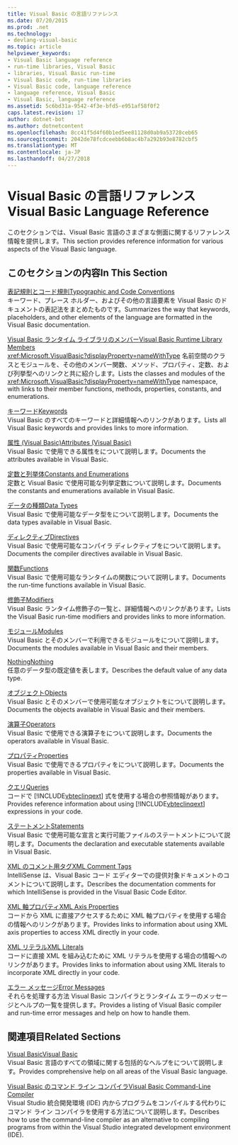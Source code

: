 ```yaml
---
title: Visual Basic の言語リファレンス
ms.date: 07/20/2015
ms.prod: .net
ms.technology:
- devlang-visual-basic
ms.topic: article
helpviewer_keywords:
- Visual Basic language reference
- run-time libraries, Visual Basic
- libraries, Visual Basic run-time
- Visual Basic code, run-time libraries
- Visual Basic code, language reference
- language reference, Visual Basic
- Visual Basic, language reference
ms.assetid: 5c6bd31a-9542-4f3e-bfd5-e951af58f0f2
caps.latest.revision: 17
author: dotnet-bot
ms.author: dotnetcontent
ms.openlocfilehash: 8cc41f5d4f60b1ed5ee81128d0ab9a53728ceb65
ms.sourcegitcommit: 2042de78fcdceebb6b8ac4b7a292b93e8782cbf5
ms.translationtype: MT
ms.contentlocale: ja-JP
ms.lasthandoff: 04/27/2018
---
```

# <a name="visual-basic-language-reference"></a><span data-ttu-id="5ade3-102">Visual Basic の言語リファレンス</span><span class="sxs-lookup"><span data-stu-id="5ade3-102">Visual Basic Language Reference</span></span>
<span data-ttu-id="5ade3-103">このセクションでは、Visual Basic 言語のさまざまな側面に関するリファレンス情報を提供します。</span><span class="sxs-lookup"><span data-stu-id="5ade3-103">This section provides reference information for various aspects of the Visual Basic language.</span></span>  
  
## <a name="in-this-section"></a><span data-ttu-id="5ade3-104">このセクションの内容</span><span class="sxs-lookup"><span data-stu-id="5ade3-104">In This Section</span></span>  
 [<span data-ttu-id="5ade3-105">表記規則とコード規則</span><span class="sxs-lookup"><span data-stu-id="5ade3-105">Typographic and Code Conventions</span></span>](../../visual-basic/language-reference/typographic-and-code-conventions.md)  
 <span data-ttu-id="5ade3-106">キーワード、プレース ホルダー、およびその他の言語要素を Visual Basic のドキュメントの表記法をまとめたものです。</span><span class="sxs-lookup"><span data-stu-id="5ade3-106">Summarizes the way that keywords, placeholders, and other elements of the language are formatted in the Visual Basic documentation.</span></span>  
  
 [<span data-ttu-id="5ade3-107">Visual Basic ランタイム ライブラリのメンバー</span><span class="sxs-lookup"><span data-stu-id="5ade3-107">Visual Basic Runtime Library Members</span></span>](../../visual-basic/language-reference/runtime-library-members.md)  
 <span data-ttu-id="5ade3-108"><xref:Microsoft.VisualBasic?displayProperty=nameWithType> 名前空間のクラスとモジュールを、その他のメンバー関数、メソッド、プロパティ、定数、および列挙型へのリンクと共に紹介します。</span><span class="sxs-lookup"><span data-stu-id="5ade3-108">Lists the classes and modules of the <xref:Microsoft.VisualBasic?displayProperty=nameWithType> namespace, with links to their member functions, methods, properties, constants, and enumerations.</span></span>  
  
 [<span data-ttu-id="5ade3-109">キーワード</span><span class="sxs-lookup"><span data-stu-id="5ade3-109">Keywords</span></span>](../../visual-basic/language-reference/keywords/index.md)  
 <span data-ttu-id="5ade3-110">Visual Basic のすべてのキーワードと詳細情報へのリンクがあります。</span><span class="sxs-lookup"><span data-stu-id="5ade3-110">Lists all Visual Basic keywords and provides links to more information.</span></span>  
  
 [<span data-ttu-id="5ade3-111">属性 (Visual Basic)</span><span class="sxs-lookup"><span data-stu-id="5ade3-111">Attributes (Visual Basic)</span></span>](../../visual-basic/language-reference/attributes.md)  
 <span data-ttu-id="5ade3-112">Visual Basic で使用できる属性をについて説明します。</span><span class="sxs-lookup"><span data-stu-id="5ade3-112">Documents the attributes available in Visual Basic.</span></span>  
  
 [<span data-ttu-id="5ade3-113">定数と列挙体</span><span class="sxs-lookup"><span data-stu-id="5ade3-113">Constants and Enumerations</span></span>](../../visual-basic/language-reference/constants-and-enumerations.md)  
 <span data-ttu-id="5ade3-114">定数と Visual Basic で使用可能な列挙定数について説明します。</span><span class="sxs-lookup"><span data-stu-id="5ade3-114">Documents the constants and enumerations available in Visual Basic.</span></span>  
  
 [<span data-ttu-id="5ade3-115">データの種類</span><span class="sxs-lookup"><span data-stu-id="5ade3-115">Data Types</span></span>](../../visual-basic/language-reference/data-types/data-type-summary.md)  
 <span data-ttu-id="5ade3-116">Visual Basic で使用可能なデータ型をについて説明します。</span><span class="sxs-lookup"><span data-stu-id="5ade3-116">Documents the data types available in Visual Basic.</span></span>  
  
 [<span data-ttu-id="5ade3-117">ディレクティブ</span><span class="sxs-lookup"><span data-stu-id="5ade3-117">Directives</span></span>](../../visual-basic/language-reference/directives/directives.md)  
 <span data-ttu-id="5ade3-118">Visual Basic で使用可能なコンパイラ ディレクティブをについて説明します。</span><span class="sxs-lookup"><span data-stu-id="5ade3-118">Documents the compiler directives available in Visual Basic.</span></span>  
  
 [<span data-ttu-id="5ade3-119">関数</span><span class="sxs-lookup"><span data-stu-id="5ade3-119">Functions</span></span>](../../visual-basic/language-reference/functions/index.md)  
 <span data-ttu-id="5ade3-120">Visual Basic で使用可能なランタイムの関数について説明します。</span><span class="sxs-lookup"><span data-stu-id="5ade3-120">Documents the run-time functions available in Visual Basic.</span></span>  
  
 [<span data-ttu-id="5ade3-121">修飾子</span><span class="sxs-lookup"><span data-stu-id="5ade3-121">Modifiers</span></span>](../../visual-basic/language-reference/modifiers/index.md)  
 <span data-ttu-id="5ade3-122">Visual Basic ランタイム修飾子の一覧と、詳細情報へのリンクがあります。</span><span class="sxs-lookup"><span data-stu-id="5ade3-122">Lists the Visual Basic run-time modifiers and provides links to more information.</span></span>  
  
 [<span data-ttu-id="5ade3-123">モジュール</span><span class="sxs-lookup"><span data-stu-id="5ade3-123">Modules</span></span>](../../visual-basic/language-reference/modules.md)  
 <span data-ttu-id="5ade3-124">Visual Basic とそのメンバーで利用できるモジュールをについて説明します。</span><span class="sxs-lookup"><span data-stu-id="5ade3-124">Documents the modules available in Visual Basic and their members.</span></span>  
  
 [<span data-ttu-id="5ade3-125">Nothing</span><span class="sxs-lookup"><span data-stu-id="5ade3-125">Nothing</span></span>](../../visual-basic/language-reference/nothing.md)  
 <span data-ttu-id="5ade3-126">任意のデータ型の既定値を表します。</span><span class="sxs-lookup"><span data-stu-id="5ade3-126">Describes the default value of any data type.</span></span>  
  
 [<span data-ttu-id="5ade3-127">オブジェクト</span><span class="sxs-lookup"><span data-stu-id="5ade3-127">Objects</span></span>](../../visual-basic/language-reference/objects/index.md)  
 <span data-ttu-id="5ade3-128">Visual Basic とそのメンバーで使用可能なオブジェクトをについて説明します。</span><span class="sxs-lookup"><span data-stu-id="5ade3-128">Documents the objects available in Visual Basic and their members.</span></span>  
  
 [<span data-ttu-id="5ade3-129">演算子</span><span class="sxs-lookup"><span data-stu-id="5ade3-129">Operators</span></span>](../../visual-basic/language-reference/operators/index.md)  
 <span data-ttu-id="5ade3-130">Visual Basic で使用できる演算子をについて説明します。</span><span class="sxs-lookup"><span data-stu-id="5ade3-130">Documents the operators available in Visual Basic.</span></span>  
  
 [<span data-ttu-id="5ade3-131">プロパティ</span><span class="sxs-lookup"><span data-stu-id="5ade3-131">Properties</span></span>](../../visual-basic/language-reference/properties.md)  
 <span data-ttu-id="5ade3-132">Visual Basic で使用できるプロパティをについて説明します。</span><span class="sxs-lookup"><span data-stu-id="5ade3-132">Documents the properties available in Visual Basic.</span></span>  
  
 [<span data-ttu-id="5ade3-133">クエリ</span><span class="sxs-lookup"><span data-stu-id="5ade3-133">Queries</span></span>](../../visual-basic/language-reference/queries/queries.md)  
 <span data-ttu-id="5ade3-134">コードで [!INCLUDE[vbteclinqext](~/includes/vbteclinqext-md.md)] 式を使用する場合の参照情報があります。</span><span class="sxs-lookup"><span data-stu-id="5ade3-134">Provides reference information about using [!INCLUDE[vbteclinqext](~/includes/vbteclinqext-md.md)] expressions in your code.</span></span>  
  
 [<span data-ttu-id="5ade3-135">ステートメント</span><span class="sxs-lookup"><span data-stu-id="5ade3-135">Statements</span></span>](../../visual-basic/language-reference/statements/index.md)  
 <span data-ttu-id="5ade3-136">Visual Basic で使用可能な宣言と実行可能ファイルのステートメントについて説明します。</span><span class="sxs-lookup"><span data-stu-id="5ade3-136">Documents the declaration and executable statements available in Visual Basic.</span></span>  
  
 [<span data-ttu-id="5ade3-137">XML のコメント用タグ</span><span class="sxs-lookup"><span data-stu-id="5ade3-137">XML Comment Tags</span></span>](../../visual-basic/language-reference/xmldoc/recommended-xml-tags-for-documentation-comments.md)  
 <span data-ttu-id="5ade3-138">IntelliSense は、Visual Basic コード エディターでの提供対象ドキュメントのコメントについて説明します。</span><span class="sxs-lookup"><span data-stu-id="5ade3-138">Describes the documentation comments for which IntelliSense is provided in the Visual Basic Code Editor.</span></span>  
  
 [<span data-ttu-id="5ade3-139">XML 軸プロパティ</span><span class="sxs-lookup"><span data-stu-id="5ade3-139">XML Axis Properties</span></span>](../../visual-basic/language-reference/xml-axis/xml-axis-properties.md)  
 <span data-ttu-id="5ade3-140">コードから XML に直接アクセスするために XML 軸プロパティを使用する場合の情報へのリンクがあります。</span><span class="sxs-lookup"><span data-stu-id="5ade3-140">Provides links to information about using XML axis properties to access XML directly in your code.</span></span>  
  
 [<span data-ttu-id="5ade3-141">XML リテラル</span><span class="sxs-lookup"><span data-stu-id="5ade3-141">XML Literals</span></span>](../../visual-basic/language-reference/xml-literals/index.md)  
 <span data-ttu-id="5ade3-142">コードに直接 XML を組み込むために XML リテラルを使用する場合の情報へのリンクがあります。</span><span class="sxs-lookup"><span data-stu-id="5ade3-142">Provides links to information about using XML literals to incorporate XML directly in your code.</span></span>  
  
 [<span data-ttu-id="5ade3-143">エラー メッセージ</span><span class="sxs-lookup"><span data-stu-id="5ade3-143">Error Messages</span></span>](../../visual-basic/language-reference/error-messages/index.md)  
 <span data-ttu-id="5ade3-144">それらを処理する方法 Visual Basic コンパイラとランタイム エラーのメッセージとヘルプの一覧を提供します。</span><span class="sxs-lookup"><span data-stu-id="5ade3-144">Provides a listing of Visual Basic compiler and run-time error messages and help on how to handle them.</span></span>  
  
## <a name="related-sections"></a><span data-ttu-id="5ade3-145">関連項目</span><span class="sxs-lookup"><span data-stu-id="5ade3-145">Related Sections</span></span>  
 [<span data-ttu-id="5ade3-146">Visual Basic</span><span class="sxs-lookup"><span data-stu-id="5ade3-146">Visual Basic</span></span>](../../visual-basic/index.md)  
 <span data-ttu-id="5ade3-147">Visual Basic 言語のすべての領域に関する包括的なヘルプをについて説明します。</span><span class="sxs-lookup"><span data-stu-id="5ade3-147">Provides comprehensive help on all areas of the Visual Basic language.</span></span>  
  
 [<span data-ttu-id="5ade3-148">Visual Basic のコマンド ライン コンパイラ</span><span class="sxs-lookup"><span data-stu-id="5ade3-148">Visual Basic Command-Line Compiler</span></span>](../../visual-basic/reference/command-line-compiler/index.md)  
 <span data-ttu-id="5ade3-149">Visual Studio 統合開発環境 (IDE) 内からプログラムをコンパイルする代わりにコマンド ライン コンパイラを使用する方法について説明します。</span><span class="sxs-lookup"><span data-stu-id="5ade3-149">Describes how to use the command-line compiler as an alternative to compiling programs from within the Visual Studio integrated development environment (IDE).</span></span>
